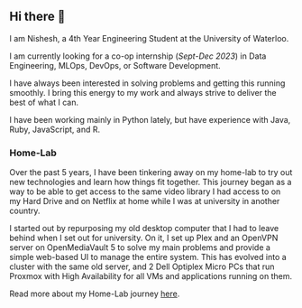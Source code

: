 ## Hi there 👋

I am Nishesh, a 4th Year Engineering Student at the University of Waterloo.

I am currently looking for a co-op internship (_Sept-Dec 2023_) in Data Engineering, MLOps, DevOps, or Software Development.

I have always been interested in solving problems and getting this running smoothly. I bring this energy to my work and always strive to deliver the best of what I can.

I have been working mainly in Python lately, but have experience with Java, Ruby, JavaScript, and R.

### Home-Lab

Over the past 5 years, I have been tinkering away on my home-lab to try out new technologies and learn how things fit together. 
This journey began as a way to be able to get access to the same video library I had access to on my Hard Drive and on Netflix at home while I was at university in another country. 

I started out by repurposing my old desktop computer that I had to leave behind when I set out for university. 
On it, I set up Plex and an OpenVPN server on OpenMediaVault 5 to solve my main problems and provide a simple web-based UI to manage the entire system.
This has evolved into a cluster with the same old server, and 2 Dell Optiplex Micro PCs that run Proxmox with High Availability for all VMs and applications running on them. 

Read more about my Home-Lab journey [here](Home-Lab.md).
